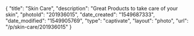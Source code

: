 {
    "title": "Skin Care",
    "description": "Great Products to take care of your skin",
    "photoId": "201936015",
    "date_created": "1549687333",
    "date_modified": "1549905769",
    "type": "captivate",
    "layout": "photo",
    "url": "\/p\/skin-care\/201936015"
}